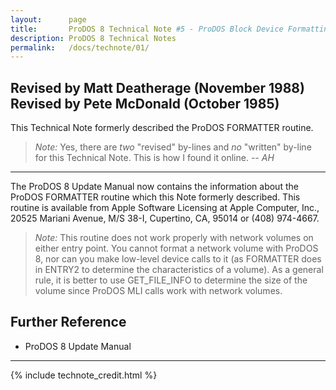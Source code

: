 ```yaml
---
layout:      page
title:       ProDOS 8 Technical Note #5 - ProDOS Block Device Formatting
description: ProDOS 8 Technical Notes
permalink:   /docs/technote/01/
---
```




<h2>Revised by Matt Deatherage (November 1988)
<br>Revised by Pete McDonald (October 1985)</h2>

<p>This Technical Note formerly described the ProDOS FORMATTER routine.</p>

<blockquote><em>Note:</em> Yes, there are <em>two</em> "revised" by-lines and 
<em>no</em> "written" by-line for this Technical Note.  This is how I found it 
online.  <em>-- AH</em></blockquote>

<hr>

<p>The ProDOS 8 Update Manual now contains the information about the ProDOS 
FORMATTER routine which this Note formerly described.  This routine is 
available from Apple Software Licensing at Apple Computer, Inc., 20525 Mariani 
Avenue, M/S 38-I, Cupertino, CA, 95014 or (408) 974-4667.</p>

<blockquote><em>Note:</em> This routine does not work properly with
network volumes on either entry point.  You cannot format a network volume
with ProDOS 8, nor can you make low-level device calls to it (as FORMATTER
does in ENTRY2 to determine the characteristics of a volume).  As a
general rule, it is better to use GET_FILE_INFO to determine the size of
the volume since ProDOS MLI calls work with network volumes.</blockquote>


<h2>Further Reference</h2>

<ul>
<li>ProDOS 8 Update Manual</li>
</ul>

<hr>



{% include technote_credit.html %}